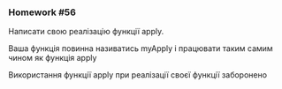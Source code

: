### Homework #56

Написати свою реалізацію функції apply.

Ваша функція повинна називатись myApply і працювати таким самим чином як функція apply

Використання функції apply при реалізації своєї функції заборонено 